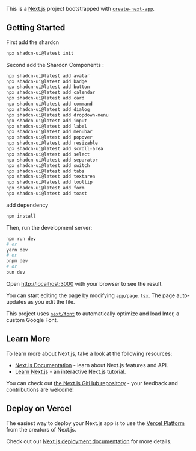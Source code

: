 This is a [Next.js](https://nextjs.org/) project bootstrapped with [`create-next-app`](https://github.com/vercel/next.js/tree/canary/packages/create-next-app).

## Getting Started
First add the shardcn 
```bash
npx shadcn-ui@latest init
```

Second add the Shardcn Components :
```bash
npx shadcn-ui@latest add avatar
npx shadcn-ui@latest add badge
npx shadcn-ui@latest add button
npx shadcn-ui@latest add calendar
npx shadcn-ui@latest add card
npx shadcn-ui@latest add command
npx shadcn-ui@latest add dialog
npx shadcn-ui@latest add dropdown-menu
npx shadcn-ui@latest add input
npx shadcn-ui@latest add label
npx shadcn-ui@latest add menubar
npx shadcn-ui@latest add popover
npx shadcn-ui@latest add resizable
npx shadcn-ui@latest add scroll-area
npx shadcn-ui@latest add select
npx shadcn-ui@latest add separator
npx shadcn-ui@latest add switch
npx shadcn-ui@latest add tabs
npx shadcn-ui@latest add textarea
npx shadcn-ui@latest add tooltip
npx shadcn-ui@latest add form
npx shadcn-ui@latest add toast

```
add dependency 
```bash
npm install
```
Then, run the development server:

```bash
npm run dev
# or
yarn dev
# or
pnpm dev
# or
bun dev
```

Open [http://localhost:3000](http://localhost:3000) with your browser to see the result.

You can start editing the page by modifying `app/page.tsx`. The page auto-updates as you edit the file.

This project uses [`next/font`](https://nextjs.org/docs/basic-features/font-optimization) to automatically optimize and load Inter, a custom Google Font.

## Learn More

To learn more about Next.js, take a look at the following resources:

- [Next.js Documentation](https://nextjs.org/docs) - learn about Next.js features and API.
- [Learn Next.js](https://nextjs.org/learn) - an interactive Next.js tutorial.

You can check out [the Next.js GitHub repository](https://github.com/vercel/next.js/) - your feedback and contributions are welcome!

## Deploy on Vercel

The easiest way to deploy your Next.js app is to use the [Vercel Platform](https://vercel.com/new?utm_medium=default-template&filter=next.js&utm_source=create-next-app&utm_campaign=create-next-app-readme) from the creators of Next.js.

Check out our [Next.js deployment documentation](https://nextjs.org/docs/deployment) for more details.
